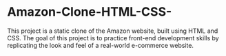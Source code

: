 # Amazon-Clone-HTML-CSS-
This project is a static clone of the Amazon website, built using HTML and CSS. The goal of this project is to practice front-end development skills by replicating the look and feel of a real-world e-commerce website.
